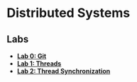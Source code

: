 # Distributed Systems

## Labs

- [**Lab 0: Git**](00.git/git.md#lab-0-git)
- [**Lab 1: Threads**](01.threads/threads.md#lab-1-threads)
- [**Lab 2: Thread Synchronization**](02.synchronization/synchronization.md#lab-2-synchronization)
